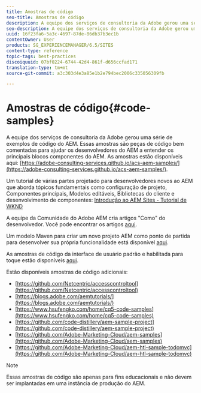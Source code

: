```yaml
---
title: Amostras de código
seo-title: Amostras de código
description: A equipe dos serviços de consultoria da Adobe gerou uma série de exemplos de código do AEM
seo-description: A equipe dos serviços de consultoria da Adobe gerou uma série de exemplos de código do AEM
uuid: 16f23fa6-5a3c-4697-87de-86db37b3ec1b
contentOwner: User
products: SG_EXPERIENCEMANAGER/6.5/SITES
content-type: reference
topic-tags: best-practices
discoiquuid: 07bf0224-6744-42d4-861f-d656ccfad171
translation-type: tm+mt
source-git-commit: a3c303d4e3a85e1b2e794bec2006c335056309fb

---
```



# Amostras de código{#code-samples}

A equipe dos serviços de consultoria da Adobe gerou uma série de exemplos de código do AEM. Essas amostras são peças de código bem comentadas para ajudar os desenvolvedores do AEM a entender os principais blocos componentes do AEM. As amostras estão disponíveis aqui: [https://adobe-consulting-services.github.io/acs-aem-samples/](https://adobe-consulting-services.github.io/acs-aem-samples/).

Um tutorial de várias partes projetado para desenvolvedores novos ao AEM que aborda tópicos fundamentais como configuração de projeto, Componentes principais, Modelos editáveis, Bibliotecas do cliente e desenvolvimento de componentes: [Introdução ao AEM Sites - Tutorial de WKND](https://helpx.adobe.com/experience-manager/kt/sites/using/getting-started-wknd-tutorial-develop.html)

A equipe da Comunidade do Adobe AEM cria artigos &quot;Como&quot; do desenvolvedor. Você pode encontrar os artigos [aqui](https://helpx.adobe.com/experience-manager/topics/how-to.html).

Um modelo Maven para criar um novo projeto AEM como ponto de partida para desenvolver sua própria funcionalidade está disponível [aqui](https://github.com/Adobe-Marketing-Cloud/aem-project-archetype).

As amostras de código da interface de usuário padrão e habilitada para toque estão disponíveis [aqui](/help/sites-developing/developing-components.md).

Estão disponíveis amostras de código adicionais:

* [https://github.com/Netcentric/accesscontroltool](https://github.com/Netcentric/accesscontroltool)
* [https://blogs.adobe.com/aemtutorials/](https://blogs.adobe.com/aemtutorials/)
* [https://www.hsufengko.com/home/cq5-code-samples](https://www.hsufengko.com/home/cq5-code-samples)
* [https://github.com/code-distillery/aem-sample-project](https://github.com/code-distillery/aem-sample-project)
* [https://github.com/Adobe-Marketing-Cloud/aem-samples](https://github.com/Adobe-Marketing-Cloud/aem-samples)
* [https://github.com/Adobe-Marketing-Cloud/aem-htl-sample-todomvc](https://github.com/Adobe-Marketing-Cloud/aem-htl-sample-todomvc)

>[!NOTE]
>
>Essas amostras de código são apenas para fins educacionais e não devem ser implantadas em uma instância de produção do AEM.

